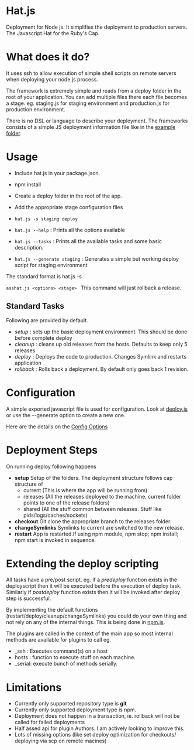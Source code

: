 Hat.js
========

Deployment for Node js. It simplifies the deployment to production servers. 
The Javascript Hat for the Ruby's Cap.


What does it do?
================

It uses ssh to allow execution of simple shell scripts on remote servers when deploying your node.js process.

The framework is extremely simple and reads from a deploy folder in the root of your application. You can add multiple files there each file becomes a stage. eg. staging.js for staging environment and production.js for production environment.



There is no DSL or language to describe your deployment. The frameworks consists of a simple JS deployment information file like in the [example folder](https://github.com/sreeix/hat.js/blob/master/examples/deploy.js).

Usage
======

* Include hat.js in your package.json.
* npm install
* Create a deploy folder in the root of the app.
* Add the appropriate stage configuration files
* `hat.js -s staging deploy`

* `hat.js --help` : Prints all the options available
* `hat.js --tasks` : Prints all the available tasks and some basic description.
* `hat.js --generate staging` : Generates a simple but working deploy script for staging environment


The standard format is hat.js <options> -s <stage> <function>


  `asshat.js <options> <stage> `
This command will just rollback a release.

Standard Tasks
--------------------
  
Following are provided by default.
  
  * _setup_ : sets up the basic deployment environment. This should be done before complete deploy
  * _cleanup_ : cleans up old releases from the hosts. Defaults to keep only 5 releases
  * _deploy_ : Deploys the code to production. Changes Symlink and restarts application
  * _rollback_ : Rolls back a deployment. By default only goes back 1 revision.

Configuration
=============

A simple exported javascript file is used for configuration. Look at [deploy.js](https://github.com/sreeix/hat.js/blob/master/examples/deploy.js)
or use the --generate option to create a new one.

Here are the details on the [Config Options](https://github.com/sreeix/hat.js/wiki/Configuration)

Deployment Steps
==================
On running deploy following happens

* **setup** Setup of the folders. The deployment structure follows cap structure of
  * current (This is where the app will be running from)
  * releases (All the releases deployed to the machine. current folder points to one of the release folders)
  * shared (All the stuff common between releases. Stuff like pids/logs/caches/sockets)
* **checkout** Git clone the appropriate branch to the releases folder.
* **changeSymlinks** Symlinks to current are switched to the new release.
* **restart** App is restarted.If using npm module, npm stop; npm install; npm start is invoked in sequence.


Extending the deploy scripting
==============================

All tasks have a pre/post script. eg. if a *predeploy* function exists in the deployscript then it will be executed before the execution of deploy task. Similarly if *postdeploy* function exists  then it will be invoked after deploy step is successful.


By implementing the default functions (restart/deploy/cleanup/changeSymlinks) you could do your own thing and not rely on any of the internal things. This is being done in [npm.js](https://github.com/sreeix/hat.js/blob/master/lib/npm.js).

The plugins are called in the context of the main app so most internal methods are available for plugins to call eg.

* _ssh : Executes command(s) on a host
* hosts : function to execute stuff on each machine.
* _serial: execute bunch of methods serially.


Limitations
============

* Currently only supported repository type is **git**
* Currently only supported deployment type is npm.
* Deployment does not happen in a transaction, ie. rollback will not be called for failed deployments
* Half assed api for plugin Authors. I am actively looking to improve this.
* Lots of missing options (like set deploy optimization for checkouts/ deploying via scp on remote macines)

